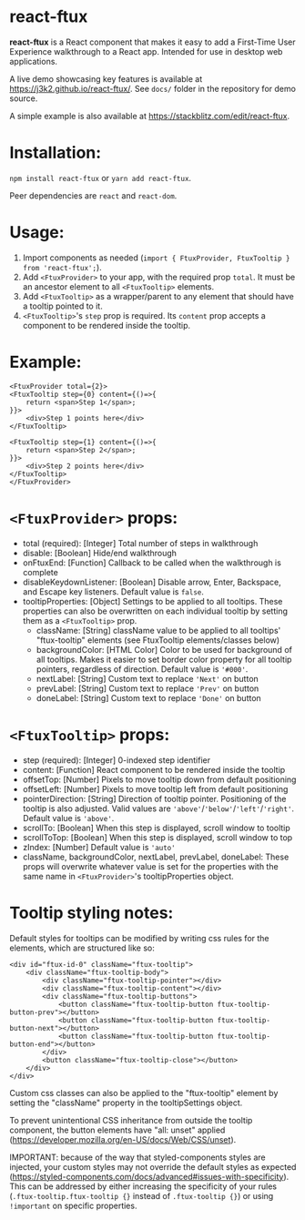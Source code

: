 # react-ftux

**react-ftux** is a React component that makes it easy to add a First-Time User Experience walkthrough to a React app. Intended for use in desktop web applications.

A live demo showcasing key features is available at https://j3k2.github.io/react-ftux/. See `docs/` folder in the repository for demo source.

A simple example is also available at https://stackblitz.com/edit/react-ftux.

# Installation:

`npm install react-ftux` or `yarn add react-ftux`.

Peer dependencies are `react` and `react-dom`.

# Usage:

1. Import components as needed (`import { FtuxProvider, FtuxTooltip } from 'react-ftux';`).
2. Add `<FtuxProvider>` to your app, with the required prop `total`. It must be an ancestor element to all `<FtuxTooltip>` elements.
3. Add `<FtuxTooltip>` as a wrapper/parent to any element that should have a tooltip pointed to it.
4. `<FtuxTooltip>`'s `step` prop is required. Its `content` prop accepts a component to be rendered inside the tooltip.

# Example:

```
<FtuxProvider total={2}>
<FtuxTooltip step={0} content={()=>{
    return <span>Step 1</span>;
}}>
    <div>Step 1 points here</div>
</FtuxTooltip>

<FtuxTooltip step={1} content={()=>{
    return <span>Step 2</span>;
}}>
    <div>Step 2 points here</div>
</FtuxTooltip>
</FtuxProvider>
```

# `<FtuxProvider>` props:

- total (required): [Integer] Total number of steps in walkthrough
- disable: [Boolean] Hide/end walkthrough
- onFtuxEnd: [Function] Callback to be called when the walkthrough is complete
- disableKeydownListener: [Boolean] Disable arrow, Enter, Backspace, and Escape key listeners. Default value is `false`.
- tooltipProperties: [Object] Settings to be applied to all tooltips. These properties can also be overwritten on each individual tooltip by setting them as a `<FtuxTooltip>` prop.
  - className: [String] className value to be applied to all tooltips' "ftux-tooltip" elements (see FtuxTooltip elements/classes below)
  - backgroundColor: [HTML Color] Color to be used for background of all tooltips. Makes it easier to set border color property for all tooltip pointers, regardless of direction. Default value is `'#000'`.
  - nextLabel: [String] Custom text to replace `'Next'` on button
  - prevLabel: [String] Custom text to replace `'Prev'` on button
  - doneLabel: [String] Custom text to replace `'Done'` on button

# `<FtuxTooltip>` props:

- step (required): [Integer] 0-indexed step identifier
- content: [Function] React component to be rendered inside the tooltip
- offsetTop: [Number] Pixels to move tooltip down from default positioning
- offsetLeft: [Number] Pixels to move tooltip left from default positioning
- pointerDirection: [String] Direction of tooltip pointer. Positioning of the tooltip is also adjusted. Valid values are `'above'`/`'below'`/`'left'`/`'right'`. Default value is `'above'`.
- scrollTo: [Boolean] When this step is displayed, scroll window to tooltip
- scrollToTop: [Boolean] When this step is displayed, scroll window to top
- zIndex: [Number] Default value is `'auto'`
- className, backgroundColor, nextLabel, prevLabel, doneLabel: These props will overwrite whatever value is set for the properties with the same name in `<FtuxProvider>`'s tooltipProperties object.

# Tooltip styling notes:

Default styles for tooltips can be modified by writing css rules for the elements, which are structured like so:

```
<div id="ftux-id-0" className="ftux-tooltip">
    <div className="ftux-tooltip-body">
        <div className="ftux-tooltip-pointer"></div>
        <div className="ftux-tooltip-content"></div>
        <div className="ftux-tooltip-buttons">
            <button className="ftux-tooltip-button ftux-tooltip-button-prev"></button>
            <button className="ftux-tooltip-button ftux-tooltip-button-next"></button>
            <button className="ftux-tooltip-button ftux-tooltip-button-end"></button>
        </div>
        <button className="ftux-tooltip-close"></button>
    </div>
</div>
```

Custom css classes can also be applied to the "ftux-tooltip" element by setting the "className" property in the tooltipSettings object.

To prevent unintentional CSS inheritance from outside the tooltip component, the button elements have "all: unset" applied (https://developer.mozilla.org/en-US/docs/Web/CSS/unset).

IMPORTANT: because of the way that styled-components styles are injected, your custom styles may not override the default styles as expected (https://styled-components.com/docs/advanced#issues-with-specificity). This can be addressed by either increasing the specificity of your rules (`.ftux-tooltip.ftux-tooltip {}` instead of `.ftux-tooltip {}`) or using `!important` on specific properties.
